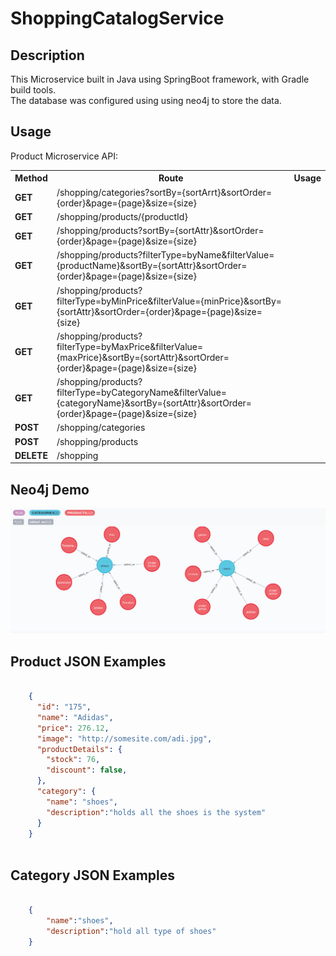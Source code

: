 # ShoppingCatalogService

## Description
This Microservice built in Java using SpringBoot framework, with Gradle build tools.<br>
The database was configured using using neo4j to store the data.


## Usage
Product Microservice API:
<table>
    <th>Method</th>
    <th>Route</th>
    <th>Usage</th>
		<tr>
			<td><b>GET</b></td>
			<td>/shopping/categories?sortBy={sortArrt}&sortOrder={order}&page={page}&size={size}</td>
			<td> </td>
		</tr>
		<tr>
			<td><b>GET</b></td>
			<td> /shopping/products/{productId} </td>
			<td></td>
		</tr>
		<tr>
			<td><b><b>GET</b></b></td>
			<td>/shopping/products?sortBy={sortAttr}&sortOrder={order}&page={page)&size={size}</td>
			<td></td>
		</tr>
		<tr>
			<td><b>GET</b></td>
			<td>/shopping/products?filterType=byName&filterValue={productName}&sortBy={sortAttr}&sortOrder={order}&page={page)&size={size}</td>
			<td></td>
		</tr>
		<tr>
			<td><b>GET</b></td>
			<td>/shopping/products?filterType=byMinPrice&filterValue={minPrice}&sortBy={sortAttr}&sortOrder={order}&page={page)&size={size}</td>
			<td></td>
		</tr>
		<tr>
			<td><b>GET</b></td>
			<td>/shopping/products?filterType=byMaxPrice&filterValue={maxPrice}&sortBy={sortAttr}&sortOrder={order}&page={page)&size={size}</td>
			<td></td>
		</tr>
		<tr>
			<td><b>GET</b></td>
			<td>/shopping/products?filterType=byCategoryName&filterValue={categoryName}&sortBy={sortAttr}&sortOrder={order}&page={page)&size={size}</td>
			<td></td>
		</tr>
    <tr>
			<td><b>POST</b></td>
			<td>/shopping/categories</td>
			<td></td>
		</tr>   
    <tr>
			<td><b>POST</b></td>
			<td>/shopping/products</td>
			<td></td>
		</tr>
    <tr>
			<td><b>DELETE</b></td>
			<td>/shopping</td>
			<td></td>
		</tr>

</table>

## Neo4j Demo

<div>
  <img src="docs/neo4j.png" alt="database demo"</img>      
</div>


## Product JSON Examples

```json

    {
      "id": "175",
      "name": "Adidas",
      "price": 276.12,
      "image": "http://somesite.com/adi.jpg",
      "productDetails": {
        "stock": 76,
        "discount": false,
      },
      "category": {
        "name": "shoes",
        "description":"holds all the shoes is the system"
      }
    }
    
```

## Category JSON Examples
 
```json

    {
        "name":"shoes", 
        "description":"hold all type of shoes"
    }
```
